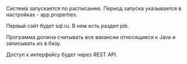 Система запускается по расписанию. Период запуска указывается в настройках - app.properties.

Первый сайт будет sql.ru. В нем есть раздел job. 

Программа должна считывать все вакансии относящиеся к Java и записывать их в базу.

Доступ к интерфейсу будет через REST API.